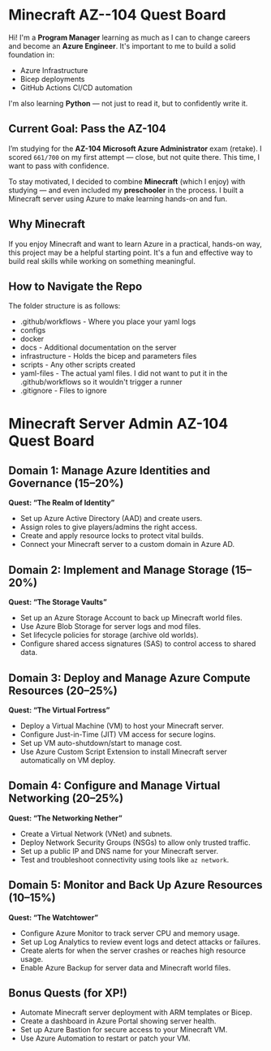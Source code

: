 # Minecraft AZ--104 Quest Board

Hi! I'm a **Program Manager** learning as much as I can to change careers and become an **Azure Engineer**. It's important to me to build a solid foundation in:

- Azure Infrastructure  
- Bicep deployments  
- GitHub Actions CI/CD automation  

I'm also learning **Python** — not just to read it, but to confidently write it.

## Current Goal: Pass the AZ-104

I’m studying for the **AZ-104 Microsoft Azure Administrator** exam (retake). I scored `661/700` on my first attempt — close, but not quite there. This time, I want to pass with confidence.

To stay motivated, I decided to combine **Minecraft** (which I enjoy) with studying — and even included my **preschooler** in the process. I built a Minecraft server using Azure to make learning hands-on and fun.

## Why Minecraft

If you enjoy Minecraft and want to learn Azure in a practical, hands-on way, this project may be a helpful starting point. It's a fun and effective way to build real skills while working on something meaningful.

## How to Navigate the Repo 

The folder structure is as follows:

- .github/workflows - Where you place your yaml logs
- configs
- docker
- docs - Additional documentation on the server 
- infrastructure - Holds the bicep and parameters files 
- scripts - Any other scripts created 
- yaml-files - The actual yaml files.  I did not want to put it in the .github/workflows so it wouldn't trigger a runner 
- .gitignore - Files to ignore 

# Minecraft Server Admin AZ-104 Quest Board

## Domain 1: Manage Azure Identities and Governance (15–20%)  
**Quest: “The Realm of Identity”**  
- Set up Azure Active Directory (AAD) and create users.  
- Assign roles to give players/admins the right access.  
- Create and apply resource locks to protect vital builds.  
- Connect your Minecraft server to a custom domain in Azure AD.  

## Domain 2: Implement and Manage Storage (15–20%)  
**Quest: “The Storage Vaults”**  
- Set up an Azure Storage Account to back up Minecraft world files.  
- Use Azure Blob Storage for server logs and mod files.  
- Set lifecycle policies for storage (archive old worlds).  
- Configure shared access signatures (SAS) to control access to shared data.  

## Domain 3: Deploy and Manage Azure Compute Resources (20–25%)  
**Quest: “The Virtual Fortress”**  
- Deploy a Virtual Machine (VM) to host your Minecraft server.  
- Configure Just-in-Time (JIT) VM access for secure logins.  
- Set up VM auto-shutdown/start to manage cost.  
- Use Azure Custom Script Extension to install Minecraft server automatically on VM deploy.  

## Domain 4: Configure and Manage Virtual Networking (20–25%)  
**Quest: “The Networking Nether”**  
- Create a Virtual Network (VNet) and subnets.  
- Deploy Network Security Groups (NSGs) to allow only trusted traffic.  
- Set up a public IP and DNS name for your Minecraft server.  
- Test and troubleshoot connectivity using tools like `az network`.  

## Domain 5: Monitor and Back Up Azure Resources (10–15%)  
**Quest: “The Watchtower”**  
- Configure Azure Monitor to track server CPU and memory usage.  
- Set up Log Analytics to review event logs and detect attacks or failures.  
- Create alerts for when the server crashes or reaches high resource usage.  
- Enable Azure Backup for server data and Minecraft world files.  

## Bonus Quests (for XP!)  
- Automate Minecraft server deployment with ARM templates or Bicep.  
- Create a dashboard in Azure Portal showing server health.  
- Set up Azure Bastion for secure access to your Minecraft VM.  
- Use Azure Automation to restart or patch your VM.


